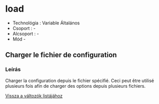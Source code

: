 # load

* Technológia : Variable Általános
* Csoport : -
* Alcsoport : -
* Mód - 

## Charger le fichier de configuration

### Leírás

Charger la configuration depuis le fichier spécifié. Ceci peut être utilisé plusieurs fois afin de charger des options depuis plusieurs fichiers.

[Vissza a változók listájához](variable_list.md)

